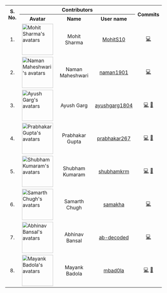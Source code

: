 <html>
	<head></head>
	<body>
		<table>
			<tr>
				<th rowspan="2">S. No.</th>
				<th colspan="3">Contributors</th>
				<th rowspan="2">Commits</th>
			</tr>
			<tr>
				<th>Avatar</th>
				<th>Name</th>
				<th>User name</th>
			</tr>
			<tr>
				<td align="center">1.</td>
				<td><img src="https://avatars1.githubusercontent.com/u/4974690?v=3" width="100" height="100" alt="Mohit Sharma's avatars"></td>
				<td align="center">Mohit Sharma</td>
				<td align="center"><a href="https://github.com/MohitS10">MohitS10</a></td>
				<td align="center"><a href="https://github.com/o-d-i-n/HelloWorld/commits?author=MohitS10">💻</a></td>
			</tr>
			<tr>
				<td align="center">2.</td>
				<td><img src="https://avatars3.githubusercontent.com/u/13290002?v=3" width="100" height="100" alt="Naman Maheshwari's avatars"></td>
				<td align="center">Naman Maheshwari</td>
				<td align="center"><a href="https://github.com/naman1901">naman1901</a></td>
				<td align="center"><a href="https://github.com/o-d-i-n/HelloWorld/commits?author=naman1901">💻</a></td>
			</tr>
			<tr>
				<td align="center">3.</td>
				<td><img src="https://avatars2.githubusercontent.com/u/19663652?v=3" width="100" height="100" alt="Ayush Garg's avatars"></td>
				<td align="center">Ayush Garg</td>
				<td align="center"><a href="https://github.com/ayushgarg1804">ayushgarg1804</a></td>
				<td align="center"><a href="https://github.com/o-d-i-n/HelloWorld/commits?author=ayushgarg1804">💻</a>
				<a href="https://github.com/o-d-i-n/HelloWorld/issues?utf8=%E2%9C%93&q=is%3Aissue%20author%3Aayushgarg1804">🐛</a></td>
			</tr>
			<tr>
				<td align="center">4.</td>
				<td><img src="https://avatars1.githubusercontent.com/u/10768588?v=3" width="100" height="100" alt="Prabhakar Gupta's avatars"></td>
				<td align="center">Prabhakar Gupta</td>
				<td align="center"><a href="https://github.com/prabhakar267">prabhakar267</a></td>
				<td align="center"><a href="https://github.com/o-d-i-n/HelloWorld/commits?author=prabhakar267">💻</a>
        <a href="https://github.com/o-d-i-n/HelloWorld/issues?utf8=%E2%9C%93&q=is%3Aissue%20author%3Aprabhakar267">🐛</a></td>
			</tr>
			<tr>
				<td align="center">5.</td>
				<td><img src="https://avatars2.githubusercontent.com/u/11754671?v=3" width="100" height="100" alt="Shubham Kumaram's avatars"></td>
				<td align="center">Shubham Kumaram</td>
				<td align="center"><a href="https://github.com/shubhamkrm">shubhamkrm</a></td>
				<td align="center"><a href="https://github.com/o-d-i-n/HelloWorld/commits?author=shubhamkrm">💻</a>
        <a href="https://github.com/o-d-i-n/HelloWorld/issues?utf8=%E2%9C%93&q=is%3Aissue%20author%3Ashubhamkrm">🐛</a></td>
			</tr>
			<tr>
				<td align="center">6.</td>
				<td><img src="https://avatars3.githubusercontent.com/u/16964481?v=3" width="100" height="100" alt="Samarth Chugh's avatars"></td>
				<td align="center">Samarth Chugh</td>
				<td align="center"><a href="https://github.com/samakha">samakha</a></td>
				<td align="center"><a href="https://github.com/o-d-i-n/HelloWorld/commits?author=samakha">💻</a></td>
			</tr>
			<tr>
				<td align="center">7.</td>
				<td><img src="https://avatars3.githubusercontent.com/u/8234421?v=3" width="100" height="100" alt="Abhinav Bansal's avatars"></td>
				<td align="center">Abhinav Bansal</td>
				<td align="center"><a href="https://github.com/ab-decoded">ab-decoded</a></td>
				<td align="center"><a href="https://github.com/o-d-i-n/HelloWorld/commits?author=ab-decoded">💻</a></td>
			</tr>
			<tr>
				<td align="center">8.</td>
				<td><img src="https://avatars1.githubusercontent.com/u/8503331?v=3" width="100" height="100" alt="Mayank Badola's avatars"></td>
				<td align="center">Mayank Badola</td>
				<td align="center"><a href="https://github.com/mbad0la">mbad0la</a></td>
				<td align="center"><a href="https://github.com/o-d-i-n/HelloWorld/commits?author=mbad0la">💻</a>
        <a href="https://github.com/o-d-i-n/HelloWorld/issues?utf8=%E2%9C%93&q=is%3Aissue%20author%3Ambad0la">🐛</a></td>
			</tr>
		</table>
	</body>
</html>
